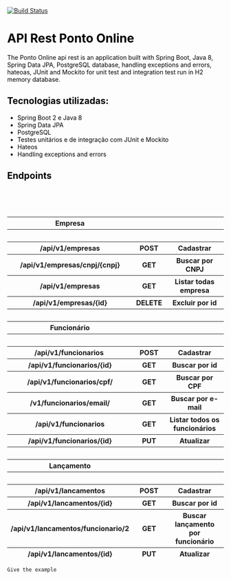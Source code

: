 [![Build Status](https://www.travis-ci.org/danielgutknecht/ponto-online-api.svg?branch=master)](https://www.travis-ci.org/danielgutknecht/ponto-online-api)
<!-- #######  YAY, I AM THE SOURCE EDITOR! #########-->
<h1 style="color: #2e6c80;"><span style="color: #000000;">API Rest Ponto Online</span></h1>
<p><span style="color: #000000;">The Ponto Online api rest is an application built with Spring Boot, Java 8, Spring Data JPA, PostgreSQL database, handling exceptions and errors, hateoas, JUnit and Mockito for unit test and integration test run in H2 memory database</span>.</p>
<h2 style="color: #2e6c80;"><span style="color: #000000;">Tecnologias utilizadas:</span></h2>
<ul>
<li><span style="color: #000000;">Spring Boot 2 e Java 8</span></li>
<li><span style="color: #000000;">Spring Data JPA</span></li>
<li><span style="color: #000000;">PostgreSQL</span></li>
<li><span style="color: #000000;">Testes unit&aacute;rios e de integra&ccedil;&atilde;o com JUnit e Mockito</span></li>
<li><span style="color: #000000;">Hateos</span></li>
<li><span style="color: #000000;">Handling exceptions and errors</span></li>
</ul>

<h2 style="color: #2e6c80;"><span style="color: #000000;">Endpoints</span></h2>
<p><span style="color: #000000;">&nbsp;</span></p>
<table><caption>&nbsp;</caption>
<tbody style="font-size: 16px !important;">
<thead>
<tr>
<th>Empresa</th>
<th align="center">&nbsp;</th>
<th align="center">&nbsp;</th>
</tr>
<tr>
<th>&nbsp;</th>
<th align="center">&nbsp;</th>
<th align="center">&nbsp;</th>
</tr>
<tr>
<th>/api/v1/empresas</th>
<th align="center">POST</th>
<th align="center">Cadastrar</th>
</tr>
<tr>
<th>/api/v1/empresas/cnpj/{cnpj}</th>
<th align="center">GET</th>
<th align="center">Buscar por CNPJ</th>
</tr>
<tr>
<th>/api/v1/empresas</th>
<th align="center">GET</th>
<th align="center">Listar todas empresa</th>
</tr>
<tr>
<th>/api/v1/empresas/{id}</th>
<th align="center">DELETE</th>
<th align="center">Excluir por id</th>
</tr>
<tr>
<th>&nbsp;</th>
<th align="center">&nbsp;</th>
<th align="center">&nbsp;</th>
</tr>
<tr>
<th>Funcion&aacute;rio</th>
<th align="center">&nbsp;</th>
<th align="center">&nbsp;</th>
</tr>
<tr>
<th>&nbsp;</th>
<th align="center">&nbsp;</th>
<th align="center">&nbsp;</th>
</tr>
<tr>
<th>/api/v1/funcionarios&nbsp;</th>
<th align="center">POST</th>
<th align="center">Cadastrar</th>
</tr>
<tr>
<th>/api/v1/funcionarios/{id}</th>
<th align="center">GET</th>
<th align="center">Buscar por id</th>
</tr>
<tr>
<th>/api/v1/funcionarios/cpf/</th>
<th align="center">GET</th>
<th align="center">Buscar por CPF</th>
</tr>
<tr>
<th>/v1/funcionarios/email/</th>
<th align="center">GET</th>
<th align="center">Buscar por e-mail</th>
</tr>
<tr>
<th>/api/v1/funcionarios</th>
<th align="center">GET</th>
<th align="center">Listar todos os funcion&aacute;rios</th>
</tr>
<tr>
<th>/api/v1/funcionarios/{id}</th>
<th align="center">PUT</th>
<th align="center">Atualizar</th>
</tr>
<tr>
<th>&nbsp;</th>
<th align="center">&nbsp;</th>
<th align="center">&nbsp;</th>
</tr>
<tr>
<th>Lan&ccedil;amento</th>
<th align="center">&nbsp;</th>
<th align="center">&nbsp;</th>
</tr>
<tr>
<th>&nbsp;</th>
<th align="center">&nbsp;</th>
<th align="center">&nbsp;</th>
</tr>
<tr>
<th>/api/v1/lancamentos</th>
<th align="center">POST</th>
<th align="center">Cadastrar</th>
</tr>
<tr>
<th>/api/v1/lancamentos/{id}</th>
<th align="center">GET</th>
<th align="center">Buscar por id</th>
</tr>
<tr>
<th>/api/v1/lancamentos/funcionario/2</th>
<th align="center">GET</th>
<th align="center">Buscar lan&ccedil;amento por funcion&aacute;rio</th>
</tr>
<tr>
<th>/api/v1/lancamentos/{id}</th>
<th align="center">PUT</th>
<th align="center">Atualizar</th>
</tr>
</thead>
</tbody>
</table>

```
Give the example
```  
</div>